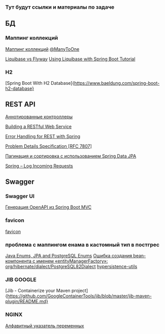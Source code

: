 ### Тут будут ссылки и материалы по задаче

## БД

### Маппинг коллекций

[Маппинг коллекций](https://javarush.com/quests/lectures/questhibernate.level13.lecture00)
[@ManyToOne](https://javarush.com/quests/lectures/questhibernate.level13.lecture01)

[Liquibase vs Flyway](https://www.baeldung.com/liquibase-vs-flyway)
[Using Liquibase with Spring Boot Tutorial](https://medium.com/@cat.edelveis/using-liquibase-with-spring-boot-tutorial-79245a0b79a6)

### H2

[Spring Boot With H2 Database]{https://www.baeldung.com/spring-boot-h2-database}

## REST API

[Аннотированные контроллеры](https://javarush.com/quests/lectures/questspring.level05.lecture02)

[Building a RESTful Web Service](https://github.com/spring-guides/gs-rest-service)

[Error Handling for REST with Spring](https://www.baeldung.com/exception-handling-for-rest-with-spring)

[Problem Details Specification [RFC 7807]](https://howtodoinjava.com/spring-mvc/spring-problemdetail-errorresponse/)

[Пагинация и сортировка с использованием Spring Data JPA](https://www.baeldung.com/spring-data-jpa-pagination-sorting)

[Spring – Log Incoming Requests](https://www.baeldung.com/spring-http-logging)

## Swagger

### Swagger UI

[Генерация OpenAPI из Spring Boot MVC](https://habr.com/ru/articles/814061/)

### favicon

[favicon](https://www.favicon.cc/)

### проблема с маппингом енама в кастомный тип в постгрес

[Java Enums, JPA and PostgreSQL Enums](https://www.baeldung.com/java-enums-jpa-postgresql)
[Ошибка создания bean-компонента с именем «entityManagerFactory»: org/hibernate/dialect/PostgreSQL82Dialect](https://stackoverflow.com/questions/76493173/error-creating-bean-with-name-entitymanagerfactory-org-hibernate-dialect-pos)
[hypersistence-utils](https://github.com/vladmihalcea/hypersistence-utils)

### JIB GOOGLE

[Jib - Containerize your Maven project]{https://github.com/GoogleContainerTools/jib/blob/master/jib-maven-plugin/README.md}

### NGINX

[Алфавитный указатель переменных](http://nginx.org/ru/docs/varindex.html)
